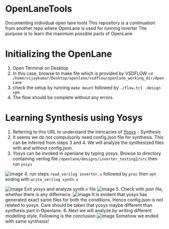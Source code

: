 # OpenLaneTools
Documenting individual open lane tools
This repository is a continuation from another repo where OpenLane is used for running inverter
The purpose is to learn the maximum possible parts of OpenLane
# Initializing the OpenLane
 1. Open Terminal on Desktop
 2. In this case, browse to make file which is provided by VSDFLOW ```cd /home/vijaykumar/Desktop/openlane/vsdflow/openlane_working_dir/OpenLane ```
 3. check the setup by running ```make mount``` followed by ```./flow.tcl -design spm```
 4. The flow should be complete without any errors.

# Learning Synthesis using Yosys
1. Referring to this URL to understand the intricacies of [Yosys](https://yosyshq.readthedocs.io/projects/yosys/en/latest/CHAPTER_Approach.html#chapter-approach) - Synthesis
2. It seems we do not compulsorily need config.json file for synthesis. This can be inferred from steps 3 and 4. We will analyze the synthesized files with and without config.json.
3. Yosys can be invoked in openlane by typing yosys. Browse to directory containing verilog file ```/openlane/designs/inverter_testing2/src```
   then run ```yosys```
   
![image](https://github.com/vjkr/OpenLaneTools/assets/16399079/8838e909-e668-4a30-a826-1caf1dbab28c)
4. run steps ```read_verilog inverter.v``` followed by ```proc``` then ```opt``` ending with ```write_verilog synth.v```

![image](https://github.com/vjkr/OpenLaneTools/assets/16399079/c3c0d719-4c90-4c0e-b1b9-ccb59778fcf3)
Exit yosys and analyze synth.v file
![image](https://github.com/vjkr/OpenLaneTools/assets/16399079/947c3825-8f26-4b3b-915c-fda50159628a)
5. Check with json file, whether there is any differnece.
![image](https://github.com/vjkr/OpenLaneTools/assets/16399079/b7ea6e56-90b5-402d-bd7c-5e574b9ac9ae)
It is evident that yosys has generated exact same files for both the conditions. Hence config.json is not related to yosys. Care should be taken that yosys maybe different than synthesis part in Openlane.
6. Next we will analyze by writing different modelling style. Following is the conclusion
![image](https://github.com/vjkr/OpenLaneTools/assets/16399079/d3c90e12-06f0-49f0-bd52-32121b4439de)
Somehow we ended with same synthesis!

